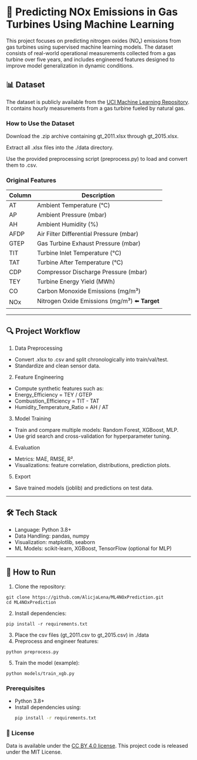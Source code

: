 # 💨 Predicting NOx Emissions in Gas Turbines Using Machine Learning
This project focuses on predicting nitrogen oxides (NOₓ) emissions from gas turbines using supervised machine learning models. The dataset consists of real-world operational measurements collected from a gas turbine over five years, and includes engineered features designed to improve model generalization in dynamic conditions.

## 📊 Dataset

The dataset is publicly available from the [UCI Machine Learning Repository](https://archive.ics.uci.edu/dataset/551/gas+turbine+co+and+nox+emission+data+set). It contains hourly measurements from a gas turbine fueled by natural gas. 

### How to Use the Dataset
Download the .zip archive containing gt_2011.xlsx through gt_2015.xlsx.

Extract all .xlsx files into the ./data directory.

Use the provided preprocessing script (preprocess.py) to load and convert them to .csv.

### Original Features

| Column | Description                                    |
| ------ | ---------------------------------------------- |
| AT     | Ambient Temperature (°C)                       |
| AP     | Ambient Pressure (mbar)                        |
| AH     | Ambient Humidity (%)                           |
| AFDP   | Air Filter Differential Pressure (mbar)        |
| GTEP   | Gas Turbine Exhaust Pressure (mbar)            |
| TIT    | Turbine Inlet Temperature (°C)                 |
| TAT    | Turbine After Temperature (°C)                 |
| CDP    | Compressor Discharge Pressure (mbar)           |
| TEY    | Turbine Energy Yield (MWh)                     |
| CO     | Carbon Monoxide Emissions (mg/m³)              |
| NOx    | Nitrogen Oxide Emissions (mg/m³) ⬅️ **Target** |

---

## 🔍 Project Workflow

1. Data Preprocessing
* Convert .xlsx to .csv and split chronologically into train/val/test.
* Standardize and clean sensor data.

2. Feature Engineering
* Compute synthetic features such as:
* Energy_Efficiency = TEY / GTEP
* Combustion_Efficiency = TIT - TAT
* Humidity_Temperature_Ratio = AH / AT

3. Model Training
* Train and compare multiple models: Random Forest, XGBoost, MLP.
* Use grid search and cross-validation for hyperparameter tuning.

4. Evaluation
* Metrics: MAE, RMSE, R².
* Visualizations: feature correlation, distributions, prediction plots.

5. Export
* Save trained models (joblib) and predictions on test data.

---

## 🛠️ Tech Stack

* Language: Python 3.8+
* Data Handling: pandas, numpy
* Visualization: matplotlib, seaborn
* ML Models: scikit-learn, XGBoost, TensorFlow (optional for MLP)

---

## 🚀 How to Run
1. Clone the repository:
```
git clone https://github.com/AlicjaLena/ML4NOxPrediction.git
cd ML4NOxPrediction
```
2. Install dependencies:
```
pip install -r requirements.txt
```  
3. Place the csv files (gt_2011.csv to gt_2015.csv) in ./data
4. Preprocess and engineer features:
```
python preprocess.py
```   
5. Train the model (example):
```
python models/train_xgb.py
``` 

### Prerequisites

- Python 3.8+
- Install dependencies using:
  ```bash
  pip install -r requirements.txt
  ```
### 📄 License
Data is available under the [CC BY 4.0 license](https://creativecommons.org/licenses/by/4.0/legalcode). This project code is released under the MIT License.
